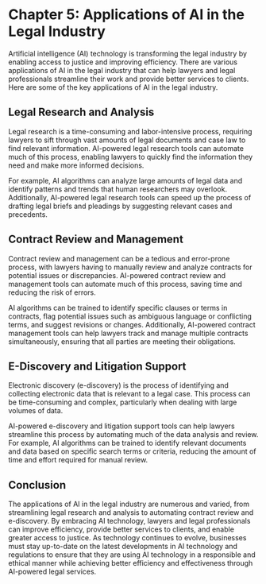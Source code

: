 Chapter 5: Applications of AI in the Legal Industry
===================================================

Artificial intelligence (AI) technology is transforming the legal industry by enabling access to justice and improving efficiency. There are various applications of AI in the legal industry that can help lawyers and legal professionals streamline their work and provide better services to clients. Here are some of the key applications of AI in the legal industry.

Legal Research and Analysis
---------------------------

Legal research is a time-consuming and labor-intensive process, requiring lawyers to sift through vast amounts of legal documents and case law to find relevant information. AI-powered legal research tools can automate much of this process, enabling lawyers to quickly find the information they need and make more informed decisions.

For example, AI algorithms can analyze large amounts of legal data and identify patterns and trends that human researchers may overlook. Additionally, AI-powered legal research tools can speed up the process of drafting legal briefs and pleadings by suggesting relevant cases and precedents.

Contract Review and Management
------------------------------

Contract review and management can be a tedious and error-prone process, with lawyers having to manually review and analyze contracts for potential issues or discrepancies. AI-powered contract review and management tools can automate much of this process, saving time and reducing the risk of errors.

AI algorithms can be trained to identify specific clauses or terms in contracts, flag potential issues such as ambiguous language or conflicting terms, and suggest revisions or changes. Additionally, AI-powered contract management tools can help lawyers track and manage multiple contracts simultaneously, ensuring that all parties are meeting their obligations.

E-Discovery and Litigation Support
----------------------------------

Electronic discovery (e-discovery) is the process of identifying and collecting electronic data that is relevant to a legal case. This process can be time-consuming and complex, particularly when dealing with large volumes of data.

AI-powered e-discovery and litigation support tools can help lawyers streamline this process by automating much of the data analysis and review. For example, AI algorithms can be trained to identify relevant documents and data based on specific search terms or criteria, reducing the amount of time and effort required for manual review.

Conclusion
----------

The applications of AI in the legal industry are numerous and varied, from streamlining legal research and analysis to automating contract review and e-discovery. By embracing AI technology, lawyers and legal professionals can improve efficiency, provide better services to clients, and enable greater access to justice. As technology continues to evolve, businesses must stay up-to-date on the latest developments in AI technology and regulations to ensure that they are using AI technology in a responsible and ethical manner while achieving better efficiency and effectiveness through AI-powered legal services.
